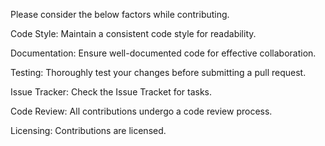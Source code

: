 Please consider the below factors while contributing.

Code Style:
Maintain a consistent code style for readability.

Documentation:
Ensure well-documented code for effective collaboration.

Testing:
Thoroughly test your changes before submitting a pull request.

Issue Tracker:
Check the Issue Tracket for tasks.

Code Review:
All contributions undergo a code review process.

Licensing:
Contributions are licensed.
